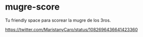 # mugre-score
Tu friendly space para scorear la mugre de los 3ros.

https://twitter.com/MaristanyCaro/status/1082696436641423360
